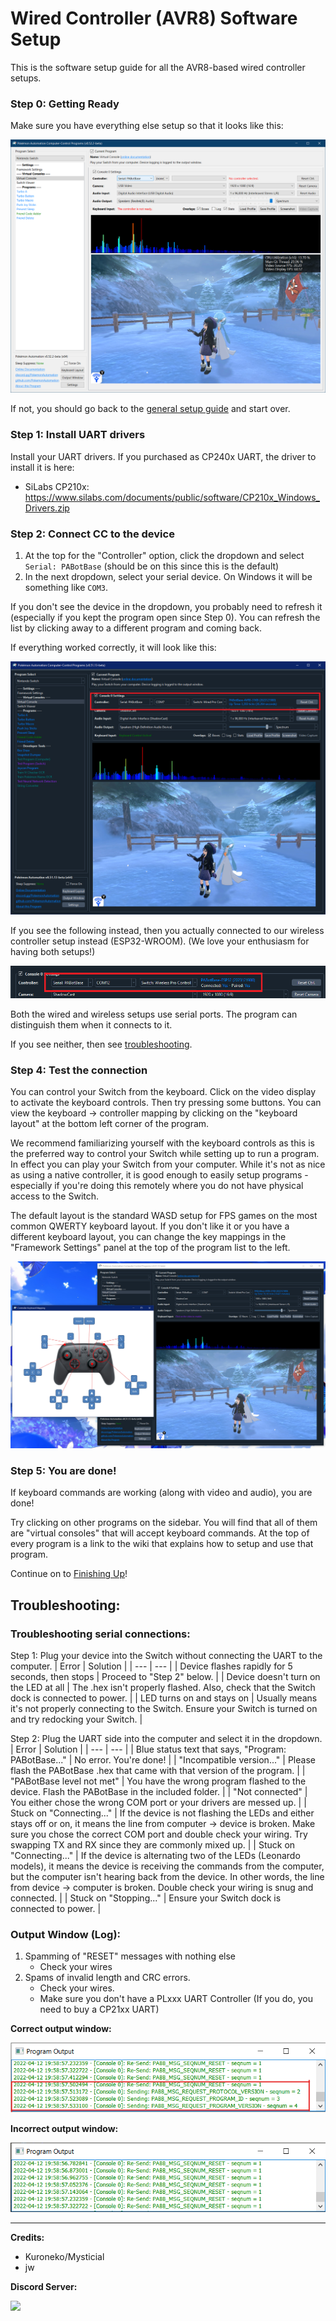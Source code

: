 # Wired Controller (AVR8) Software Setup

This is the software setup guide for all the AVR8-based wired controller setups.

### Step 0: Getting Ready

Make sure you have everything else setup so that it looks like this:

<img src="../Images/GeneralSetup-CC.png">

If not, you should go back to the [general setup guide](../README.md) and start over.

### Step 1: Install UART drivers

Install your UART drivers. If you purchased as CP240x UART, the driver to install it is here:
- SiLabs CP210x: https://www.silabs.com/documents/public/software/CP210x_Windows_Drivers.zip

### Step 2: Connect CC to the device

1. At the top for the "Controller" option, click the dropdown and select `Serial: PABotBase` (should be on this since this is the default)
2. In the next dropdown, select your serial device. On Windows it will be something like `COM3`.

If you don't see the device in the dropdown, you probably need to refresh it (especially if you kept the program open since Step 0). You can refresh the list by clicking away to a different program and coming back.

If everything worked correctly, it will look like this:

<img src="../Images/ControllerSetup-AVR8-Connected-Labeled.png">

If you see the following instead, then you actually connected to our wireless controller setup instead (ESP32-WROOM). (We love your enthusiasm for having both setups!)

<img src="../Images/ControllerSetup-AVR8-ESP32.png">

Both the wired and wireless setups use serial ports. The program can distinguish them when it connects to it.

If you see neither, then see [troubleshooting](#troubleshooting).

### Step 4: Test the connection

You can control your Switch from the keyboard. Click on the video display to activate the keyboard controls. Then try pressing some buttons. You can view the keyboard -> controller mapping by clicking on the "keyboard layout" at the bottom left corner of the program.

We recommend familiarizing yourself with the keyboard controls as this is the preferred way to control your Switch while setting up to run a program. In effect you can play your Switch from your computer. While it's not as nice as using a native controller, it is good enough to easily setup programs - especially if you're doing this remotely where you do not have physical access to the Switch.

The default layout is the standard WASD setup for FPS games on the most common QWERTY keyboard layout. If you don't like it or you have a different keyboard layout, you can change the key mappings in the "Framework Settings" panel at the top of the program list to the left.

<img src="../Images/ControllerSetup-AVR8-Controls.png">

### Step 5: You are done!

If keyboard commands are working (along with video and audio), you are done!

Try clicking on other programs on the sidebar. You will find that all of them are "virtual consoles" that will accept keyboard commands. At the top of every program is a link to the wiki that explains how to setup and use that program.

Continue on to [Finishing Up](../README.md#step-4-finishing-up)!


## Troubleshooting:

### Troubleshooting serial connections:

Step 1: Plug your device into the Switch without connecting the UART to the computer.
| Error | Solution |
| --- | --- |
| Device flashes rapidly for 5 seconds, then stops | Proceed to "Step 2" below. |
| Device doesn't turn on the LED at all | The .hex isn't properly flashed. Also, check that the Switch dock is connected to power. |
| LED turns on and stays on | Usually means it's not properly connecting to the Switch. Ensure your Switch is turned on and try redocking your Switch. |


Step 2: Plug the UART side into the computer and select it in the dropdown.
| Error | Solution |
| --- | --- |
| Blue status text that says, "Program: PABotBase..." | No error. You're done! |
| "Incompatible version..." | Please flash the PABotBase .hex that came with that version of the program. |
| "PABotBase level not met" | You have the wrong program flashed to the device. Flash the PABotBase in the included folder. |
| "Not connected" | You either chose the wrong COM port or your drivers are messed up. |
| Stuck on "Connecting..." | If the device is not flashing the LEDs and either stays off or on, it means the line from computer -> device is broken. Make sure you chose the correct COM port and double check your wiring. Try swapping TX and RX since they are commonly mixed up. |
| Stuck on "Connecting..." | If the device is alternating two of the LEDs (Leonardo models), it means the device is receiving the commands from the computer, but the computer isn't hearing back from the device. In other words, the line from device -> computer is broken. Double check your wiring is snug and connected. |
| Stuck on "Stopping..." | Ensure your Switch dock is connected to power. |


### Output Window (Log):
1. Spamming of "RESET" messages with nothing else
   - Check your wires
2. Spams of invalid length and CRC errors.
   - Check your wires.
   - Make sure you don't have a PLxxx UART Controller (If you do, you need to buy a CP21xx UART)

**Correct output window:** 

<img src="../Images/ControllerSetup-AVR8-OutputWindow-Corrrect.png">

**Incorrect output window:** 

<img src="../Images/ControllerSetup-AVR8-OutputWindow-Incorrrect.png">


<hr>

**Credits:**
- Kuroneko/Mysticial
- jw

**Discord Server:** 

[<img src="https://canary.discordapp.com/api/guilds/695809740428673034/widget.png?style=banner2">](https://discord.gg/cQ4gWxN)


